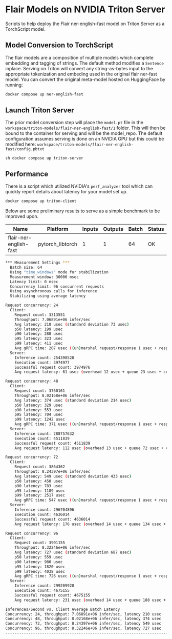 # Flair Models on NVIDIA Triton Server

Scripts to help deploy the Flair ner-english-fast model on Triton Server as a TorchScript model.

## Model Conversion to TorchScript

The flair models are a composition of multiple models which complete embedding and tagging of strings. The default method modifies a `Sentence` inplace. Serving on Triton will convert any string-as-bytes input to the appropriate tokenization and embeding used in the original flair ner-fast model. You can convert the original meta-model hosted on HuggingFace by running:

```sh
docker compose up ner-english-fast
```

## Launch Triton Server

The prior model conversion step will place the `model.pt` file in the `workspace/triton-models/flair-ner-english-fast/1` folder. This will then be bound to the container for serving and will be the model_repo. The default configuration assumes serving is done on an NVIDIA GPU but this could be modified here: `workspace/triton-models/flair-ner-english-fast/config.pbtxt`

``sh
docker compose up triton-server
``

## Performance

There is a script which utilized NVIDIA's `perf_analyzer` tool which can quickly report details about latency for your model set up.

```sh
docker compose up triton-client
```

Below are some preliminary results to serve as a simple benchmark to be improved upon.

| Name                   | Platform         | Inputs | Outputs | Batch | Status |
| ---------------------- | ---------------- | ------ | ------- | ----- | ------ |
| flair-ner-english-fast | pytorch_libtorch | 1      | 1       | 64    | OK     |

```sh
*** Measurement Settings ***
  Batch size: 64
  Using "time_windows" mode for stabilization
  Measurement window: 30000 msec
  Latency limit: 0 msec
  Concurrency limit: 96 concurrent requests
  Using asynchronous calls for inference
  Stabilizing using average latency

Request concurrency: 24
  Client:
    Request count: 3313551
    Throughput: 7.06891e+06 infer/sec
    Avg latency: 210 usec (standard deviation 73 usec)
    p50 latency: 199 usec
    p90 latency: 288 usec
    p95 latency: 323 usec
    p99 latency: 411 usec
    Avg gRPC time: 207 usec ((un)marshal request/response 1 usec + response wait 206 usec)
  Server:
    Inference count: 254398528
    Execution count: 3974977
    Successful request count: 3974976
    Avg request latency: 61 usec (overhead 12 usec + queue 23 usec + compute input 18 usec + compute infer 8 usec + compute output 0 usec)

Request concurrency: 48
  Client:
    Request count: 3760161
    Throughput: 8.02168e+06 infer/sec
    Avg latency: 374 usec (standard deviation 214 usec)
    p50 latency: 329 usec
    p90 latency: 553 usec
    p95 latency: 704 usec
    p99 latency: 1242 usec
    Avg gRPC time: 371 usec ((un)marshal request/response 1 usec + response wait 370 usec)
  Server:
    Inference count: 288757632
    Execution count: 4511839
    Successful request count: 4511839
    Avg request latency: 112 usec (overhead 13 usec + queue 72 usec + compute input 18 usec + compute infer 8 usec + compute output 0 usec)

Request concurrency: 72
  Client:
    Request count: 3864362
    Throughput: 8.24397e+06 infer/sec
    Avg latency: 549 usec (standard deviation 433 usec)
    p50 latency: 450 usec
    p90 latency: 783 usec
    p95 latency: 1189 usec
    p99 latency: 2517 usec
    Avg gRPC time: 547 usec ((un)marshal request/response 1 usec + response wait 546 usec)
  Server:
    Inference count: 296704896
    Execution count: 4636014
    Successful request count: 4636014
    Avg request latency: 176 usec (overhead 14 usec + queue 134 usec + compute input 19 usec + compute infer 8 usec + compute output 0 usec)

Request concurrency: 96
  Client:
    Request count: 3901155
    Throughput: 8.32246e+06 infer/sec
    Avg latency: 727 usec (standard deviation 687 usec)
    p50 latency: 559 usec
    p90 latency: 980 usec
    p95 latency: 1820 usec
    p99 latency: 4038 usec
    Avg gRPC time: 726 usec ((un)marshal request/response 1 usec + response wait 725 usec)
  Server:
    Inference count: 299209920
    Execution count: 4675155
    Successful request count: 4675155
    Avg request latency: 231 usec (overhead 14 usec + queue 188 usec + compute input 20 usec + compute infer 8 usec + compute output 0 usec)

Inferences/Second vs. Client Average Batch Latency
Concurrency: 24, throughput: 7.06891e+06 infer/sec, latency 210 usec
Concurrency: 48, throughput: 8.02168e+06 infer/sec, latency 374 usec
Concurrency: 72, throughput: 8.24397e+06 infer/sec, latency 549 usec
Concurrency: 96, throughput: 8.32246e+06 infer/sec, latency 727 usec
---------------------------------------------------------------------------------------
```
